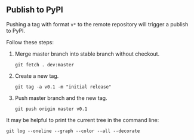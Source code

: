 
## Publish to PyPI

Pushing a tag with format `v*` to the remote repository will trigger a publish to PyPI.

Follow these steps:

1. Merge master branch into stable branch without checkout.

    ```
    git fetch . dev:master
    ```

2. Create a new tag.

    ```
    git tag -a v0.1 -m "initial release"
    ```

3. Push master branch and the new tag.

    ```
    git push origin master v0.1
    ```

It may be helpful to print the current tree in the command line:

```
git log --oneline --graph --color --all --decorate
```
